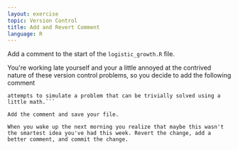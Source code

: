 ```yaml
---
layout: exercise
topic: Version Control
title: Add and Revert Comment
language: R
---
```


Add a comment to the start of the `logistic_growth.R` file.

You're working late yourself and your a little annoyed at the contrived
nature of these version control problems, so you decide to add the
following comment 

```### Really lame fake program that unsuccessfully
attempts to simulate a problem that can be trivially solved using a
little math.``` 

Add the comment and save your file.

When you wake up the next morning you realize that maybe this wasn't
the smartest idea you've had this week. Revert the change, add a
better comment, and commit the change.
